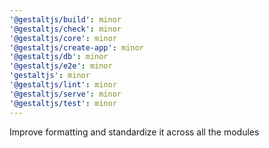 ```yaml
---
'@gestaltjs/build': minor
'@gestaltjs/check': minor
'@gestaltjs/core': minor
'@gestaltjs/create-app': minor
'@gestaltjs/db': minor
'@gestaltjs/e2e': minor
'gestaltjs': minor
'@gestaltjs/lint': minor
'@gestaltjs/serve': minor
'@gestaltjs/test': minor
---
```


Improve formatting and standardize it across all the modules
